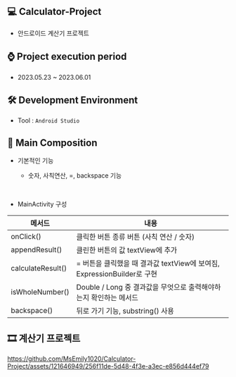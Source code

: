 ## 💻 Calculator-Project
 - 안드로이드 계산기 프로젝트

## ⌚ Project execution period
  - 2023.05.23 ~ 2023.06.01

## 🛠 Development Environment
  - Tool : `Android Studio`

## 📃 Main Composition

- 기본적인 기능
  
  - 숫자, 사칙연산, =, backspace 기능
   
<br>

- MainActivity 구성

| 메서드 | 내용 |
| ------ | --------- |
| onClick() | 클릭한 버튼 종류 버튼 (사칙 연산 / 숫자) |
| appendResult() | 클린한 버튼의 값 textView에 추가 |
| calculateResult() | = 버튼을 클릭했을 때 결과값 textView에 보여짐, ExpressionBuilder로 구현 |
| isWholeNumber() | Double / Long 중 결과값을 무엇으로 출력해야하는지 확인하는 메서드 |
| backspace() | 뒤로 가기 기능, substring() 사용 |

## 🎞 계산기 프로젝트

https://github.com/MsEmily1020/Calculator-Project/assets/121646949/256f11de-5d48-4f3e-a3ec-e856d444ef79


